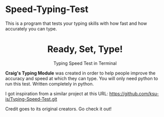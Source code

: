 # Speed-Typing-Test
This is a program that tests your typing skills with how fast and how accurately you can type. 

<h1 align="center"> Ready, Set, Type! </h1>
<p align="center">
    Typing Speed Test in Terminal 
  
**Craig's Typing Module** was created in order to help people improve the accuracy and speed at which they can type.
You will only need python to run this test. Written completely in python. 

    
I got inspiration from a similar project at this URL: https://github.com/ksu-is/Typing-Speed-Test.git
    
Credit goes to its original creators. Go check it out!
